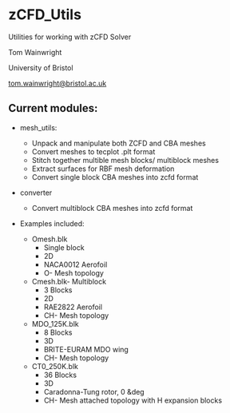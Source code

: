 # zCFD_Utils
Utilities for working with zCFD Solver

Tom Wainwright

University of Bristol

tom.wainwright@bristol.ac.uk

## Current modules:

* mesh_utils:
  * Unpack and manipulate both ZCFD and CBA meshes
  * Convert meshes to tecplot .plt format
  * Stitch together multible mesh blocks/ multiblock meshes
  * Extract surfaces for RBF mesh deformation
  * Convert single block CBA meshes into zcfd format
* converter
  * Convert multiblock CBA meshes into zcfd format

* Examples included:
  * Omesh.blk
    * Single block
    * 2D
    * NACA0012 Aerofoil
    * O- Mesh topology
  * Cmesh.blk- Multiblock
    * 3 Blocks
    * 2D
    * RAE2822 Aerofoil
    * CH- Mesh topology
  * MDO_125K.blk
    * 8 Blocks
    * 3D
    * BRITE-EURAM MDO wing
    * CH- Mesh topology
  * CT0_250K.blk
    * 36 Blocks
    * 3D
    * Caradonna-Tung rotor, 0 &deg
    * CH- Mesh attached topology with H expansion blocks